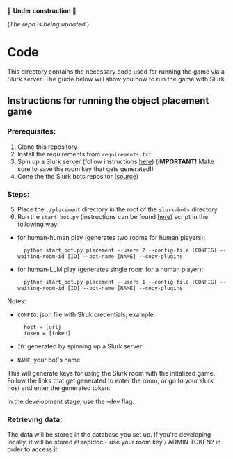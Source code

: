 🚧  **Under construction** 🚧

(*The repo is being updated.*)

# Code

This directory contains the necessary code used for running the game via a Slurk server. The guide below will show you how to run the game with Slurk.

## Instructions for running the object placement game

### Prerequisites:

1. Clone this repository
2. Install the requirements from ```requirements.txt```
3. Spin up a Slurk server (follow instructions [here](https://clp-research.github.io/slurk/slurk_gettingstarted.html)) (**IMPORTANT!** Make sure to save the room key that gets generated!)
4. Cone the  the Slurk bots repositor ([source](https://github.com/clp-research/slurk-bots))


### Steps:

5. Place the ```./placement``` directory in the root of the ```slurk-bots``` directory
6. Run the ```start_bot.py``` (instructions can be found [here](https://github.com/clp-research/slurk-bots/blob/master/README.md)) script in the following way:

- for human-human play (generates two rooms for human players): 

        python start_bot.py placement --users 2 --config-file [CONFIG] --waiting-room-id [ID] --bot-name [NAME] --copy-plugins

- for human-LLM play (generates single room for a human player):

        python start_bot.py placement --users 1 --config-file [CONFIG] --waiting-room-id [ID] --bot-name [NAME] --copy-plugins

Notes:

- ```CONFIG```: json file with Slruk credentials; example:

        host = [url]
        token = [token]

- ```ID```: generated by spinning up a Slurk server
- ```NAME```: your bot's name

This will generate keys for using the Slurk room with the initalized game. Follow the links that get generated to enter the room, or go to your slurk host and enter the generated token.

In the development stage, use the -dev flag.

### Retrieving data:

The data will be stored in the database you set up. If you're developing locally, it will be stored at rapidoc - use your room key / ADMIN TOKEN? in order to access it.